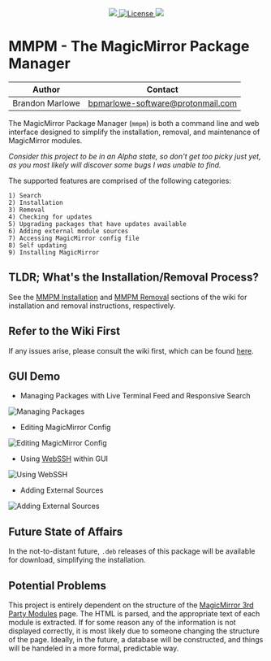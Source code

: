 <p align="center">
  <a href="https://www.paypal.com/cgi-bin/webscr?cmd=_donations&business=L2ML7F8DTMAT2&currency_code=USD&source=ur">
    <img src="https://img.shields.io/badge/Donate-PayPal-green.svg">
  </a>
  <a href="http://choosealicense.com/licenses/mit">
    <img src="https://img.shields.io/badge/license-MIT-blue.svg" alt="License">
  </a>
  <img src="https://travis-ci.org/Bee-Mar/mmpm.svg?branch=master">
</p>

# MMPM - The MagicMirror Package Manager

| Author          | Contact                           |
| --------------- | --------------------------------- |
| Brandon Marlowe | bpmarlowe-software@protonmail.com |

The MagicMirror Package Manager (`mmpm`) is both a command line and web interface designed to simplify the installation, removal, and maintenance of MagicMirror modules.

<i>Consider this project to be in an Alpha state, so don't get too picky just yet, as you most likely will discover some bugs I was unable to find.</i>

The supported features are comprised of the following categories:

    1) Search
    2) Installation
    3) Removal
    4) Checking for updates
    5) Upgrading packages that have updates available
    6) Adding external module sources
    7) Accessing MagicMirror config file
    8) Self updating
    9) Installing MagicMirror

## TLDR; What's the Installation/Removal Process?

See the [MMPM Installation](https://github.com/Bee-Mar/mmpm/wiki/MMPM-Installation) and [MMPM Removal](https://github.com/Bee-Mar/mmpm/wiki/MMPM-Removal) sections of the wiki for installation and removal instructions, respectively.

## Refer to the Wiki First

If any issues arise, please consult the wiki first, which can be found [here](https://github.com/Bee-Mar/mmpm/wiki).

## GUI Demo

- Managing Packages with Live Terminal Feed and Responsive Search

![Managing Packages](https://media.giphy.com/media/MEuuL0fOIzcejxWATL/giphy.gif)

- Editing MagicMirror Config

![Editing MagicMirror Config](https://media.giphy.com/media/XDdeJQpzZRRwrylBVg/giphy.gif)

- Using [WebSSH](https://github.com/huashengdun/webssh) within GUI

![Using WebSSH](https://media.giphy.com/media/gkLZiyqWfDqcH0tHE0/giphy.gif)

- Adding External Sources

![Adding External Sources](https://media.giphy.com/media/loAdplweaF3BpyGS1M/giphy.gif)


## Future State of Affairs

In the not-to-distant future, `.deb` releases of this package will be available for download, simplifying the installation.

## Potential Problems

This project is entirely dependent on the structure of the [MagicMirror 3rd Party Modules](https://github.com/MichMich/MagicMirror/wiki/3rd-Party-Modules) page. The HTML is parsed, and the appropriate text of each module is extracted. If for some reason any of the information is not displayed correctly, it is most likely due to someone changing the structure of the page. Ideally, in the future, a database will be constructed, and things will be handeled in a more formal, predictable way.
